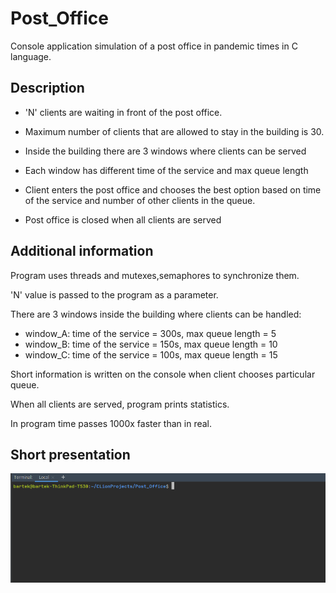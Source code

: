 # Post_Office

Console application simulation of a post office in pandemic times in C language.

## Description

* 'N' clients are waiting in front of the post office.

* Maximum number of clients that are allowed to stay in the building is 30.

* Inside the building there are 3 windows where clients can be served

* Each window has different time of the service and max queue length

* Client enters the post office and chooses the best option based on time of the service and number of other clients in the queue.

* Post office is closed when all clients are served


## Additional information

Program uses threads and mutexes,semaphores to synchronize them.

'N' value is passed to the program as a parameter.

There are 3 windows inside the building where clients can be handled:

* window_A: time of the service = 300s, max queue length = 5 
* window_B: time of the service = 150s, max queue length = 10
* window_C: time of the service = 100s, max queue length = 15

Short information is written on the console when client chooses particular queue.

When all clients are served, program prints statistics.

In program time passes 1000x faster than in real.

## Short presentation

![](pres.gif)

